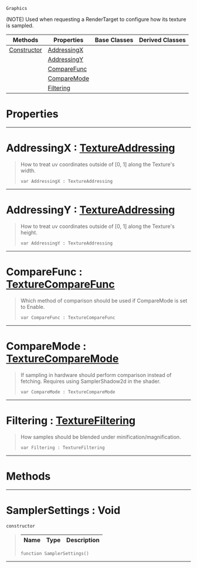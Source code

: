  `Graphics`

(NOTE) Used when requesting a RenderTarget to configure how its texture is sampled.

|Methods|Properties|Base Classes|Derived Classes|
|---|---|---|---|
|[ Constructor](https://github.com/PlasmaEngine/PlasmaDocs/blob/master/code_reference/class_reference/samplersettings.markdown#samplersettings-void)|[ AddressingX](https://github.com/PlasmaEngine/PlasmaDocs/blob/master/code_reference/class_reference/samplersettings.markdown#addressingx-plasma-engine)| | |
| |[ AddressingY](https://github.com/PlasmaEngine/PlasmaDocs/blob/master/code_reference/class_reference/samplersettings.markdown#addressingy-plasma-engine)| | |
| |[ CompareFunc](https://github.com/PlasmaEngine/PlasmaDocs/blob/master/code_reference/class_reference/samplersettings.markdown#comparefunc-plasma-engine)| | |
| |[ CompareMode](https://github.com/PlasmaEngine/PlasmaDocs/blob/master/code_reference/class_reference/samplersettings.markdown#comparemode-plasma-engine)| | |
| |[ Filtering](https://github.com/PlasmaEngine/PlasmaDocs/blob/master/code_reference/class_reference/samplersettings.markdown#filtering-plasma-engine-do)| | |


 #  Properties


---  
 #  AddressingX : [TextureAddressing](https://github.com/PlasmaEngine/PlasmaDocs/blob/master/code_reference/enum_reference.markdown#textureaddressing)

> How to treat uv coordinates outside of [0, 1] along the Texture's width.
> ``` lang=cpp, name=Lightning
> var AddressingX : TextureAddressing


---  
 #  AddressingY : [TextureAddressing](https://github.com/PlasmaEngine/PlasmaDocs/blob/master/code_reference/enum_reference.markdown#textureaddressing)

> How to treat uv coordinates outside of [0, 1] along the Texture's height.
> ``` lang=cpp, name=Lightning
> var AddressingY : TextureAddressing


---  
 #  CompareFunc : [TextureCompareFunc](https://github.com/PlasmaEngine/PlasmaDocs/blob/master/code_reference/enum_reference.markdown#texturecomparefunc)

> Which method of comparison should be used if CompareMode is set to Enable.
> ``` lang=cpp, name=Lightning
> var CompareFunc : TextureCompareFunc


---  
 #  CompareMode : [TextureCompareMode](https://github.com/PlasmaEngine/PlasmaDocs/blob/master/code_reference/enum_reference.markdown#texturecomparemode)

> If sampling in hardware should perform comparison instead of fetching. Requires using SamplerShadow2d in the shader.
> ``` lang=cpp, name=Lightning
> var CompareMode : TextureCompareMode


---  
 #  Filtering : [TextureFiltering](https://github.com/PlasmaEngine/PlasmaDocs/blob/master/code_reference/enum_reference.markdown#texturefiltering)

> How samples should be blended under minification/magnification.
> ``` lang=cpp, name=Lightning
> var Filtering : TextureFiltering


---  
 #  Methods


---  
 #  SamplerSettings : Void

 `constructor`

> 
> |Name|Type|Description|
> |---|---|---|
> ``` lang=cpp, name=Lightning
> function SamplerSettings()
> ``` 


---  
 

 